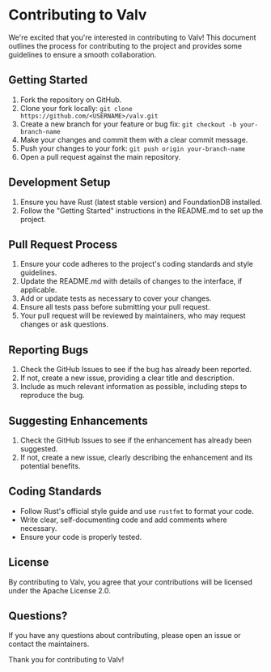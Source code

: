 # Contributing to Valv

We're excited that you're interested in contributing to Valv! This document outlines the process for contributing to the project and provides some guidelines to ensure a smooth collaboration.

## Getting Started

1. Fork the repository on GitHub.
2. Clone your fork locally: `git clone https://github.com/<USERNAME>/valv.git`
3. Create a new branch for your feature or bug fix: `git checkout -b your-branch-name`
4. Make your changes and commit them with a clear commit message.
5. Push your changes to your fork: `git push origin your-branch-name`
6. Open a pull request against the main repository.

## Development Setup

1. Ensure you have Rust (latest stable version) and FoundationDB installed.
2. Follow the "Getting Started" instructions in the README.md to set up the project.

## Pull Request Process

1. Ensure your code adheres to the project's coding standards and style guidelines.
2. Update the README.md with details of changes to the interface, if applicable.
3. Add or update tests as necessary to cover your changes.
4. Ensure all tests pass before submitting your pull request.
5. Your pull request will be reviewed by maintainers, who may request changes or ask questions.

## Reporting Bugs

1. Check the GitHub Issues to see if the bug has already been reported.
2. If not, create a new issue, providing a clear title and description.
3. Include as much relevant information as possible, including steps to reproduce the bug.

## Suggesting Enhancements

1. Check the GitHub Issues to see if the enhancement has already been suggested.
2. If not, create a new issue, clearly describing the enhancement and its potential benefits.

## Coding Standards

- Follow Rust's official style guide and use `rustfmt` to format your code.
- Write clear, self-documenting code and add comments where necessary.
- Ensure your code is properly tested.

## License

By contributing to Valv, you agree that your contributions will be licensed under the Apache License 2.0.

## Questions?

If you have any questions about contributing, please open an issue or contact the maintainers.

Thank you for contributing to Valv!

